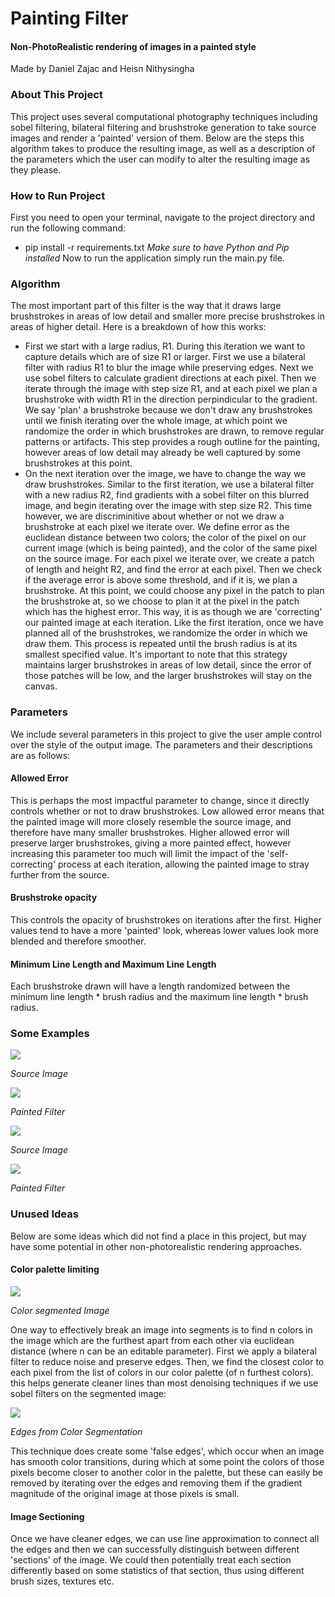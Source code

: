 # Painting Filter
#### Non-PhotoRealistic rendering of images in a painted style

Made by Daniel Zajac and Heisn Nithysingha

### About This Project

This project uses several computational photography techniques including sobel filtering, bilateral filtering and brushstroke generation to take source images and render a 'painted' version of them. Below are the steps this algorithm takes to produce the resulting image, as well as a description of the parameters which the user can modify to alter the resulting image as they please.

### How to Run Project
First you need to open your terminal, navigate to the project directory and run the following command: 
* pip install -r requirements.txt
*Make sure to have Python and Pip installed*
Now to run the application simply run the main.py file.

### Algorithm
The most important part of this filter is the way that it draws large brushstrokes in areas of low detail and smaller more precise brushstrokes in areas of higher detail. Here is a breakdown of how this works:

* First we start with a large radius, R1. During this iteration we want to capture details which are of size R1 or larger. First we use a bilateral filter with radius R1 to blur the image while preserving edges. Next we use sobel filters to calculate gradient directions at each pixel. Then we iterate through the image with step size R1, and at each pixel we plan a brushstroke with width R1 in the direction perpindicular to the gradient. We say 'plan' a brushstroke because we don't draw any brushstrokes until we finish iterating over the whole image, at which point we randomize the order in which brushstrokes are drawn, to remove regular patterns or artifacts. This step provides a rough outline for the painting, however areas of low detail may already be well captured by some brushstrokes at this point.
* On the next iteration over the image, we have to change the way we draw brushstrokes. Similar to the first iteration, we use a bilateral filter with a new radius R2, find gradients with a sobel filter on this blurred image, and begin iterating over the image with step size R2. This time however, we are discriminitive about whether or not we draw a brushstroke at each pixel we iterate over. We define error as the euclidean distance between two colors; the color of the pixel on our current image (which is being painted), and the color of the same pixel on the source image. For each pixel we iterate over, we create a patch of length and height R2, and find the error at each pixel. Then we check if the average error is above some threshold, and if it is, we plan a brushstroke. At this point, we could choose any pixel in the patch to plan the brushstroke at, so we choose to plan it at the pixel in the patch which has the highest error. This way, it is as though we are 'correcting' our painted image at each iteration. Like the first iteration, once we have planned all of the brushstrokes, we randomize the order in which we draw them. This process is repeated until the brush radius is at its smallest specified value. It's important to note that this strategy maintains larger brushstrokes in areas of low detail, since the error of those patches will be low, and the larger brushstrokes will stay on the canvas. 

### Parameters
We include several parameters in this project to give the user ample control over the style of the output image. The parameters and their descriptions are as follows:

#### Allowed Error
This is perhaps the most impactful parameter to change, since it directly controls whether or not to draw brushstrokes. Low allowed error means that the painted image will more closely resemble the source image, and therefore have many smaller brushstrokes. Higher allowed error will preserve larger brushstrokes, giving a more painted effect, however increasing this parameter too much will limit the impact of the 'self-correcting' process at each iteration, allowing the painted image to stray further from the source.

#### Brushstroke opacity
This controls the opacity of brushstrokes on iterations after the first. Higher values tend to have a more 'painted' look, whereas lower values look more blended and therefore smoother.

#### Minimum Line Length and Maximum Line Length
Each brushstroke drawn will have a length randomized between the minimum line length * brush radius and the maximum line length * brush radius.

### Some Examples

![](Readme/portrait.jpg)

*Source Image*

![](Readme/portrait_painted.png)

*Painted Filter*

![](Readme/landscape.jpg)

*Source Image*

![](Readme/landscape_painted.png)

*Painted Filter*

### Unused Ideas
Below are some ideas which did not find a place in this project, but may have some potential in other non-photorealistic rendering approaches.

#### Color palette limiting

![](Readme/landscape_segmented.png)

*Color segmented Image*

One way to effectively break an image into segments is to find n colors in the image which are the furthest apart from each other via euclidean distance (where n can be an editable parameter). First we apply a bilateral filter to reduce noise and preserve edges. Then, we find the closest color to each pixel from the list of colors in our color palette (of n furthest colors). this helps generate cleaner lines than most denoising techniques if we use sobel filters on the segmented image:

![](Readme/landscape_edges.png)

*Edges from Color Segmentation*

This technique does create some 'false edges', which occur when an image has smooth color transitions, during which at some point the colors of those pixels become closer to another color in the palette, but these can easily be removed by iterating over the edges and removing them if the gradient magnitude of the original image at those pixels is small. 

#### Image Sectioning

Once we have cleaner edges, we can use line approximation to connect all the edges and then we can successfully distinguish between different 'sections' of the image. We could then potentially treat each section differently based on some statistics of that section, thus using different brush sizes, textures etc.